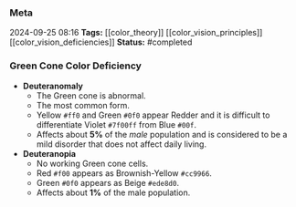 ### Meta
2024-09-25 08:16
**Tags:** [[color_theory]] [[color_vision_principles]] [[color_vision_deficiencies]]
**Status:** #completed  

### Green Cone Color Deficiency
- **Deuteranomaly**
	- The Green cone is abnormal.
	- The most common form.
	- Yellow `#ff0` and Green `#0f0` appear Redder and it is difficult to differentiate Violet `#7f00ff` from Blue `#00f`.
	- Affects about **5%** of the *male* population and is considered to be a mild disorder that does not affect daily living.
- **Deuteranopia**
	- No working Green cone cells.
	- Red `#f00` appears as Brownish-Yellow `#cc9966`.
	- Green `#0f0` appears as Beige `#ede8d0`.
	- Affects about **1%** of the male population.